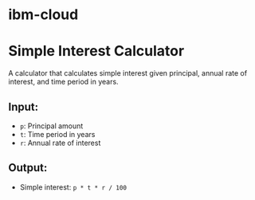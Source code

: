 # ibm-cloud
# Simple Interest Calculator

A calculator that calculates simple interest given principal, annual rate of interest, and time period in years.

## Input:
- `p`: Principal amount
- `t`: Time period in years
- `r`: Annual rate of interest

## Output:
- Simple interest: `p * t * r / 100`
